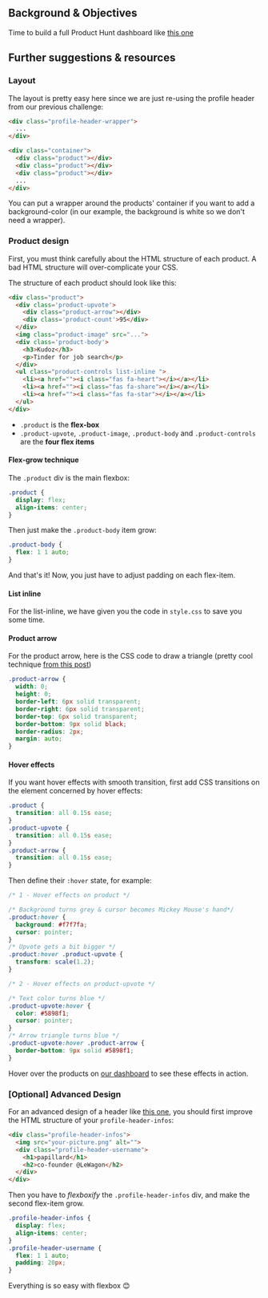 ## Background & Objectives

Time to build a full Product Hunt dashboard like [this one](http://lewagon.github.io/html-css-challenges/12-profile-with-products/)

## Further suggestions & resources

### Layout

The layout is pretty easy here since we are just re-using the profile header from our previous challenge:

```html
<div class="profile-header-wrapper">
  ...
</div>

<div class="container">
  <div class="product"></div>
  <div class="product"></div>
  <div class="product"></div>
  ...
</div>
```

You can put a wrapper around the products' container if you want to add a background-color (in our example, the background is white so we don't need a wrapper).

### Product design

First, you must think carefully about the HTML structure of each product. A bad HTML structure will over-complicate your CSS.

The structure of each product should look like this:

```html
<div class="product">
  <div class='product-upvote'>
    <div class="product-arrow"></div>
    <div class='product-count'>95</div>
  </div>
  <img class="product-image" src="...">
  <div class='product-body'>
    <h3>Kudoz</h3>
    <p>Tinder for job search</p>
  </div>
  <ul class="product-controls list-inline ">
    <li><a href=""><i class="fas fa-heart"></i></a></li>
    <li><a href=""><i class="fas fa-share"></i></a></li>
    <li><a href=""><i class="fas fa-star"></i></a></li>
  </ul>
</div>
```

- `.product` is the **flex-box**
- `.product-upvote`, `.product-image`, `.product-body` and `.product-controls` are the **four flex items**

#### Flex-grow technique

The `.product` div is the main flexbox:

```css
.product {
  display: flex;
  align-items: center;
}
```

Then just make the `.product-body` item grow:

```css
.product-body {
  flex: 1 1 auto;
}
```

And that's it! Now, you just have to adjust padding on each flex-item.

#### List inline

For the list-inline, we have given you the code in `style.css` to save you some time.

#### Product arrow

For the product arrow, here is the CSS code to draw a triangle (pretty cool technique [from this post](https://css-tricks.com/examples/ShapesOfCSS/))

```css
.product-arrow {
  width: 0;
  height: 0;
  border-left: 6px solid transparent;
  border-right: 6px solid transparent;
  border-top: 6px solid transparent;
  border-bottom: 9px solid black;
  border-radius: 2px;
  margin: auto;
}
```

#### Hover effects

If you want hover effects with smooth transition, first add CSS transitions on the element concerned by hover effects:

```css
.product {
  transition: all 0.15s ease;
}
.product-upvote {
  transition: all 0.15s ease;
}
.product-arrow {
  transition: all 0.15s ease;
}
```

Then define their `:hover` state, for example:

```css
/* 1 - Hover effects on product */

/* Background turns grey & cursor becomes Mickey Mouse's hand*/
.product:hover {
  background: #f7f7fa;
  cursor: pointer;
}
/* Upvote gets a bit bigger */
.product:hover .product-upvote {
  transform: scale(1.2);
}

/* 2 - Hover effects on product-upvote */

/* Text color turns blue */
.product-upvote:hover {
  color: #5898f1;
  cursor: pointer;
}
/* Arrow triangle turns blue */
.product-upvote:hover .product-arrow {
  border-bottom: 9px solid #5898f1;
}
```

Hover over the products on [our dashboard](http://lewagon.github.io/html-css-challenges/12-profile-with-products/) to see these effects in action.

### [Optional] Advanced Design

For an advanced design of a header like [this one](http://lewagon.github.io/html-css-challenges/12-profile-with-products-bis/), you should first improve the HTML structure of your `profile-header-infos`:

```html
<div class="profile-header-infos">
  <img src="your-picture.png" alt="">
  <div class="profile-header-username">
    <h1>papillard</h1>
    <h2>co-founder @LeWagon</h2>
  </div>
</div>
```

Then you have to <i>flexboxify</i> the `.profile-header-infos` div, and make the second flex-item grow.

```css
.profile-header-infos {
  display: flex;
  align-items: center;
}
.profile-header-username {
  flex: 1 1 auto;
  padding: 20px;
}
```

Everything is so easy with flexbox 😊
